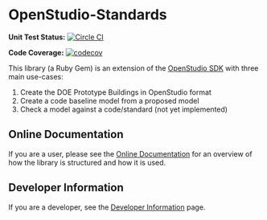 # OpenStudio-Standards

**Unit Test Status:** [![Circle CI](https://circleci.com/gh/NREL/openstudio-standards/tree/nrcan.svg?style=svg)](https://circleci.com/gh/NREL/openstudio-standards/tree/nrcan)

**Code Coverage:** [![codecov](https://codecov.io/gh/NREL/openstudio-standards/branch/nrcan/graph/badge.svg)](https://codecov.io/gh/NREL/openstudio-standards)

This library (a Ruby Gem) is an extension of the [OpenStudio SDK](https://www.openstudio.net/) with three main use-cases:

1. Create the DOE Prototype Buildings in OpenStudio format
2. Create a code baseline model from a proposed model
3. Check a model against a code/standard (not yet implemented)

## Online Documentation

If you are a user, please see the [Online Documentation](http://www.rubydoc.info/gems/openstudio-standards)
 for an overview of how the library is structured and how it is used.

## Developer Information

If you are a developer, see the [Developer Information](docs/DeveloperInformation.md) page.




